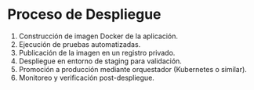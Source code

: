 # Proceso de Despliegue

1. Construcción de imagen Docker de la aplicación.
2. Ejecución de pruebas automatizadas.
3. Publicación de la imagen en un registro privado.
4. Despliegue en entorno de staging para validación.
5. Promoción a producción mediante orquestador (Kubernetes o similar).
6. Monitoreo y verificación post-despliegue.
